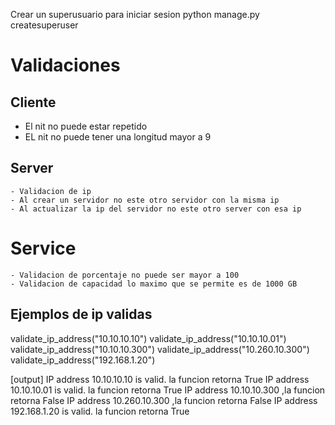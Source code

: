 Crear un superusuario para iniciar sesion
python manage.py createsuperuser

# Validaciones

## Cliente
- El nit no puede estar repetido
- EL nit no puede tener una longitud mayor a 9 

## Server
    - Validacion de ip
    - Al crear un servidor no este otro servidor con la misma ip
    - Al actualizar la ip del servidor no este otro server con esa ip

# Service
    - Validacion de porcentaje no puede ser mayor a 100
    - Validacion de capacidad lo maximo que se permite es de 1000 GB
    

## Ejemplos de ip validas

validate_ip_address("10.10.10.10")
validate_ip_address("10.10.10.01")
validate_ip_address("10.10.10.300")
validate_ip_address("10.260.10.300")
validate_ip_address("192.168.1.20")

[output]
IP address 10.10.10.10 is valid. la funcion retorna True
IP address 10.10.10.01 is valid. la funcion retorna True
IP address 10.10.10.300 ,la funcion retorna False
IP address 10.260.10.300 ,la funcion retorna False
IP address 192.168.1.20 is valid. la funcion retorna True 